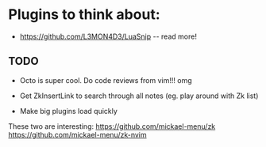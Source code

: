# Plugins to think about:

- https://github.com/L3MON4D3/LuaSnip -- read more!

## TODO

- Octo is super cool. Do code reviews from vim!!! omg
- Get ZkInsertLink to search through all notes (eg. play around with Zk list)


- Make big plugins load quickly

These two are interesting:
https://github.com/mickael-menu/zk
https://github.com/mickael-menu/zk-nvim
